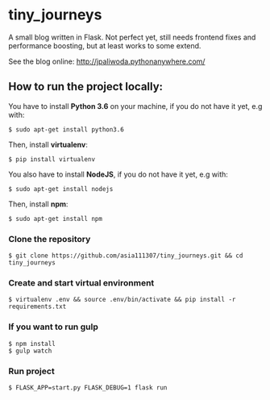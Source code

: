 # tiny_journeys
A small blog written in Flask. Not perfect yet, still needs frontend fixes and performance boosting, but at least works to some extend.

See the blog online: http://jpaliwoda.pythonanywhere.com/

## How to run the project locally:
You have to install **Python 3.6** on your machine, if you do not have it yet, e.g with: 
    
    $ sudo apt-get install python3.6

Then, install **virtualenv**:

    $ pip install virtualenv 


You also have to install **NodeJS**, if you do not have it yet, e.g with: 

    $ sudo apt-get install nodejs

Then, install **npm**:

    $ sudo apt-get install npm

### Clone the repository
    $ git clone https://github.com/asia111307/tiny_journeys.git && cd tiny_journeys

### Create and start virtual environment
    $ virtualenv .env && source .env/bin/activate && pip install -r requirements.txt

### If you want to run gulp
    $ npm install
    $ gulp watch

### Run project
    $ FLASK_APP=start.py FLASK_DEBUG=1 flask run

